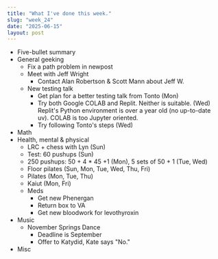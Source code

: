 ```yaml
---
title: "What I've done this week."
slug: "week_24"
date: "2025-06-15"
layout: post
---
```


* Five-bullet summary
* General geeking
    - Fix a path problem in newpost
    - Meet with Jeff Wright
        - Contact Alan Robertson & Scott Mann about Jeff W.
    - New testing talk
        - Get plan for a better testing talk from Tonto (Mon)
        - Try both Google COLAB and Replit. Neither is suitable. (Wed)
            Replit's Python environment is over a year old (no up-to-date uv). COLAB is
            too Jupyter oriented.
        - Try following Tonto's steps (Wed)
* Math
* Health, mental & physical
    - LRC + chess with Lyn (Sun)
    - Test: 60 pushups (Sun)
    - 250 pushups: 50 + 4 * 45 +1 (Mon), 5 sets of 50 + 1 (Tue, Wed)
    - Floor pilates (Sun, Mon, Tue, Wed, Thu, Fri)
    - Pilates (Mon, Tue, Thu)
    - Kaiut (Mon, Fri)
    - Meds
        - Get new Phenergan
        - Return box to VA
        - Get new bloodwork for levothyroxin
* Music
    - November Springs Dance
        - Deadline is September
        - Offer to Katydid, Kate says "No."
* Misc
